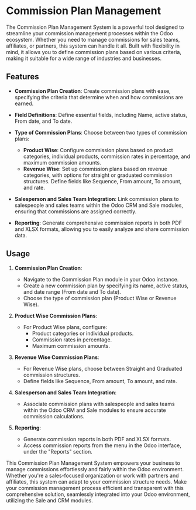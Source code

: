 # Commission Plan Management

The Commission Plan Management System is a powerful tool designed to streamline your commission management processes within the Odoo ecosystem. Whether you need to manage commissions for sales teams, affiliates, or partners, this system can handle it all. Built with flexibility in mind, it allows you to define commission plans based on various criteria, making it suitable for a wide range of industries and businesses.

## Features

- **Commission Plan Creation**: Create commission plans with ease, specifying the criteria that determine when and how commissions are earned.

- **Field Definitions**: Define essential fields, including Name, active status, From date, and To date.

- **Type of Commission Plans**: Choose between two types of commission plans:
  - **Product Wise**: Configure commission plans based on product categories, individual products, commission rates in percentage, and maximum commission amounts.
  - **Revenue Wise**: Set up commission plans based on revenue categories, with options for straight or graduated commission structures. Define fields like Sequence, From amount, To amount, and rate.

- **Salesperson and Sales Team Integration**: Link commission plans to salespeople and sales teams within the Odoo CRM and Sale modules, ensuring that commissions are assigned correctly.

- **Reporting**: Generate comprehensive commission reports in both PDF and XLSX formats, allowing you to easily analyze and share commission data.

## Usage

1. **Commission Plan Creation**:
   - Navigate to the Commission Plan module in your Odoo instance.
   - Create a new commission plan by specifying its name, active status, and date range (From date and To date).
   - Choose the type of commission plan (Product Wise or Revenue Wise).

2. **Product Wise Commission Plans**:
   - For Product Wise plans, configure:
     - Product categories or individual products.
     - Commission rates in percentage.
     - Maximum commission amounts.

3. **Revenue Wise Commission Plans**:
   - For Revenue Wise plans, choose between Straight and Graduated commission structures.
   - Define fields like Sequence, From amount, To amount, and rate.

4. **Salesperson and Sales Team Integration**:
   - Associate commission plans with salespeople and sales teams within the Odoo CRM and Sale modules to ensure accurate commission calculations.

5. **Reporting**:
   - Generate commission reports in both PDF and XLSX formats.
   - Access commission reports from the menu in the Odoo interface, under the "Reports" section.

This Commission Plan Management System empowers your business to manage commissions effortlessly and fairly within the Odoo environment. Whether you're a sales-focused organization or work with partners and affiliates, this system can adapt to your commission structure needs. Make your commission management process efficient and transparent with this comprehensive solution, seamlessly integrated into your Odoo environment, utilizing the Sale and CRM modules.
